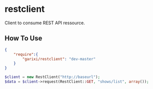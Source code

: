 # restclient

Client to consume REST API ressource.

## How To Use

```json
{
    "require":{
        "garixi/restclient": "dev-master"
    }
}
```

```php
$client = new RestClient("http://baseurl");
$data = $client->request(RestClient::GET, "shows/list", array());
``` 

